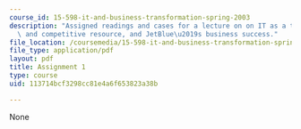 ```yaml
---
course_id: 15-598-it-and-business-transformation-spring-2003
description: "Assigned readings and cases for a lecture on on IT as a transformative\
  \ and competitive resource, and JetBlue\u2019s business success."
file_location: /coursemedia/15-598-it-and-business-transformation-spring-2003/113714bcf3298cc81e4a6f653823a38b_assignment1.pdf
file_type: application/pdf
layout: pdf
title: Assignment 1
type: course
uid: 113714bcf3298cc81e4a6f653823a38b

---
```

None